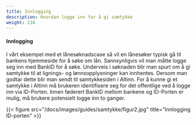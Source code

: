 ```yaml
---
title: Innlogging
description: Hvordan logge inn for å gi samtykke
weight: 210
---
```


#### Innlogging

I vårt eksempel med et lånesøknadscase så vil en lånesøker typisk gå til
bankens hjemmeside for å søke om lån. Sannsynligvis vil man måtte logge seg
inn med BankID for å søke. Underveis i søknaden blir man spurt om å gi samtykke til at
lignings- og lønnsopplysninger kan innhentes. Dersom man godtar dette blir man
sendt til samtykkesiden i Altinn. For å kunne gi et samtykke i Altinn må
brukeren identifisere seg for det offentlige ved å logge inn via
ID-Porten. Innen føderert BankID mellom bankene og ID-Porten er mulig,
må brukere potensielt logge inn to ganger.  


{{< figure src="/docs/images/guides/samtykke/figur2.jpg" title="Innlogging ID-porten" >}}
